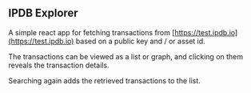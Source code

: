 ## IPDB Explorer

A simple react app for fetching transactions from [https://test.ipdb.io](https://test.ipdb.io) based on a public key and / or asset id.

The transactions can be viewed as a list or graph, and clicking on them reveals the transaction details.

Searching again adds the retrieved transactions to the list.
